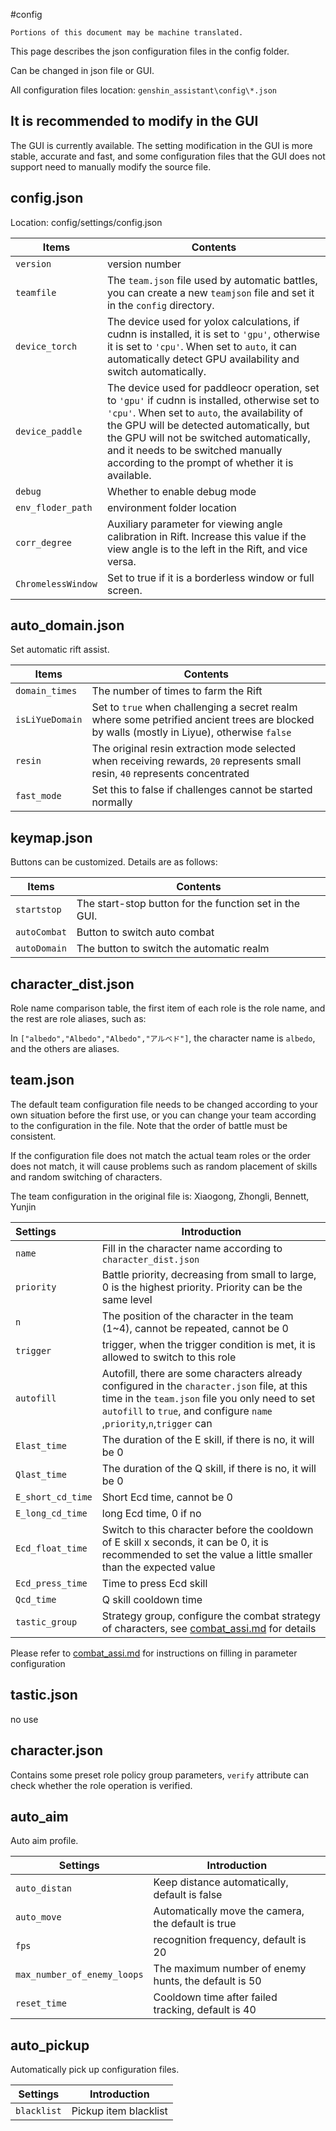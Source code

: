 #config

```
Portions of this document may be machine translated.
```

This page describes the json configuration files in the config folder.

Can be changed in json file or GUI.

All configuration files location: `genshin_assistant\config\*.json`

## It is recommended to modify in the GUI

The GUI is currently available. The setting modification in the GUI is more stable, accurate and fast, and some
configuration files that the GUI does not support need to manually modify the source file.

## config.json

Location: config/settings/config.json

| Items              | Contents                                                                                                                                                                                                                                                                                                                          |
|--------------------|-----------------------------------------------------------------------------------------------------------------------------------------------------------------------------------------------------------------------------------------------------------------------------------------------------------------------------------|
| `version`          | version number                                                                                                                                                                                                                                                                                                                    |
| `teamfile`         | The `team.json` file used by automatic battles, you can create a new `teamjson` file and set it in the `config` directory.                                                                                                                                                                                                        |
| `device_torch`     | The device used for yolox calculations, if cudnn is installed, it is set to `'gpu'`, otherwise it is set to `'cpu'`. When set to `auto`, it can automatically detect GPU availability and switch automatically.                                                                                                                   |
| `device_paddle`    | The device used for paddleocr operation, set to `'gpu'` if cudnn is installed, otherwise set to `'cpu'`. When set to `auto`, the availability of the GPU will be detected automatically, but the GPU will not be switched automatically, and it needs to be switched manually according to the prompt of whether it is available. |
| `debug`            | Whether to enable debug mode                                                                                                                                                                                                                                                                                                      |
| `env_floder_path`  | environment folder location                                                                                                                                                                                                                                                                                                       |
| `corr_degree`      | Auxiliary parameter for viewing angle calibration in Rift. Increase this value if the view angle is to the left in the Rift, and vice versa.                                                                                                                                                                                      |
| `ChromelessWindow` | Set to true if it is a borderless window or full screen.                                                                                                                                                                                                                                                                          |

## auto_domain.json

Set automatic rift assist.

| Items           | Contents                                                                                                                                   |
|-----------------|--------------------------------------------------------------------------------------------------------------------------------------------|
| `domain_times`  | The number of times to farm the Rift                                                                                                       |
| `isLiYueDomain` | Set to `true` when challenging a secret realm where some petrified ancient trees are blocked by walls (mostly in Liyue), otherwise `false` |
| `resin`         | The original resin extraction mode selected when receiving rewards, `20` represents small resin, `40` represents concentrated              |
| `fast_mode`     | Set this to false if challenges cannot be started normally                                                                                 |

## keymap.json

Buttons can be customized. Details are as follows:

| Items        | Contents                                               |
|--------------|--------------------------------------------------------|
| `startstop`  | The start-stop button for the function set in the GUI. |
| `autoCombat` | Button to switch auto combat                           |
| `autoDomain` | The button to switch the automatic realm               |

## character_dist.json

Role name comparison table, the first item of each role is the role name, and the rest are role aliases, such as:

In `["albedo","Albedo","Albedo","アルベド"]`, the character name is `albedo`, and the others are aliases.

## team.json

The default team configuration file needs to be changed according to your own situation before the first use, or you can
change your team according to the configuration in the file. Note that the order of battle must be consistent.

If the configuration file does not match the actual team roles or the order does not match, it will cause problems such
as random placement of skills and random switching of characters.

The team configuration in the original file is: Xiaogong, Zhongli, Bennett, Yunjin

| Settings          | Introduction                                                                                                                                                                                                            |
|:------------------|-------------------------------------------------------------------------------------------------------------------------------------------------------------------------------------------------------------------------|
| `name`            | Fill in the character name according to `character_dist.json`                                                                                                                                                           |
| `priority`        | Battle priority, decreasing from small to large, 0 is the highest priority. Priority can be the same level                                                                                                              |
| `n`               | The position of the character in the team (1~4), cannot be repeated, cannot be 0                                                                                                                                        |
| `trigger`         | trigger, when the trigger condition is met, it is allowed to switch to this role                                                                                                                                        |
| `autofill`        | Autofill, there are some characters already configured in the `character.json` file, at this time in the `team.json` file you only need to set `autofill` to `true`, and configure `name `,`priority`,`n`,`trigger` can |
| `Elast_time`      | The duration of the E skill, if there is no, it will be 0                                                                                                                                                               |
| `Qlast_time`      | The duration of the Q skill, if there is no, it will be 0                                                                                                                                                               |
| `E_short_cd_time` | Short Ecd time, cannot be 0                                                                                                                                                                                             |
| `E_long_cd_time`  | long Ecd time, 0 if no                                                                                                                                                                                                  |
| `Ecd_float_time`  | Switch to this character before the cooldown of E skill x seconds, it can be 0, it is recommended to set the value a little smaller than the expected value                                                             |
| `Ecd_press_time`  | Time to press Ecd skill                                                                                                                                                                                                 |
| `Qcd_time`        | Q skill cooldown time                                                                                                                                                                                                   |
| `tastic_group`    | Strategy group, configure the combat strategy of characters, see [combat_assi.md](./combat_assi.md) for details                                                                                                         |

Please refer to [combat_assi.md](./combat_assi.md) for instructions on filling in parameter configuration

## tastic.json

no use

## character.json

Contains some preset role policy group parameters, `verify` attribute can check whether the role operation is verified.

## auto_aim

Auto aim profile.

| Settings                    | Introduction                                         |
|-----------------------------|------------------------------------------------------|
| `auto_distan`               | Keep distance automatically, default is false        |
| `auto_move`                 | Automatically move the camera, the default is true   |
| `fps`                       | recognition frequency, default is 20                 |
| `max_number_of_enemy_loops` | The maximum number of enemy hunts, the default is 50 |
| `reset_time`                | Cooldown time after failed tracking, default is 40   |

## auto_pickup

Automatically pick up configuration files.

| Settings    | Introduction          |
|-------------|-----------------------|
| `blacklist` | Pickup item blacklist |
